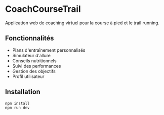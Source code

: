 # CoachCourseTrail

Application web de coaching virtuel pour la course à pied et le trail running.

## Fonctionnalités

- Plans d'entraînement personnalisés
- Simulateur d'allure
- Conseils nutritionnels
- Suivi des performances
- Gestion des objectifs
- Profil utilisateur

## Installation

```bash
npm install
npm run dev
